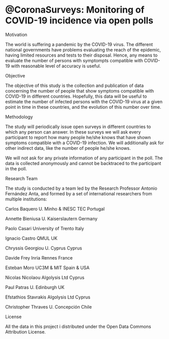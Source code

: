 # @CoronaSurveys: Monitoring of COVID-19 incidence via open polls

Motivation

The world is suffering a pandemic by the COVID-19 virus. The different national governments have problems evaluating the reach of the epidemic, having limited resources and tests to their disposal. Hence, any means to evaluate the number of persons with symptompts compatible with COVID-19 with reasonable level of accuracy is useful.

Objective
 
The objective of this study is the collection and publication of data concerning the number of people that show symptoms compatible with COVID-19 in different countries. Hopefully, this data will be useful to estimate the number of infected persons with the COVID-19 virus at a given point in time in these countries, and the evolution of this number over time.

Methodology

The study will periodically issue open surveys in different countries to which any person can answer. In these surveys we will ask every participant to report how many people he/she knows that have shown symptoms compatible with a COVID-19 infection. We will additionally ask for other indirect data, like the number of people he/she knows.
 
We will not ask for any private information of any participant in the poll. The data is collected anonymously and cannot be backtraced to the participant in the poll.

Research Team

The study is conducted by a team led by the Research Professor Antonio Fernández Anta, and formed by a set of international researchers from multiple institutions:


Carlos Baquero
U. Minho & INESC TEC
Portugal

Annette Bieniusa
U. Kaiserslautern
Germany

Paolo Casari
University of Trento
Italy

Ignacio Castro
QMUL
UK

Chryssis Georgiou
U. Cyprus
Cyprus

Davide Frey
Inria Rennes
France

Esteban Moro
UC3M & MIT
Spain & USA

Nicolas Nicolaou
Algolysis Ltd
Cyprus

Paul Patras
U. Edinburgh
UK

Efstathios Stavrakis
Algolysis Ltd
Cyprus

Christopher Thraves
U. Concepción
Chile

License

All the data in this project i distributed under the Open Data Commons Attribution License.
